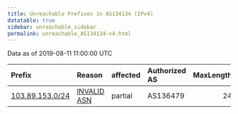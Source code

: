 ```yaml
---
title: Unreachable Prefixes in AS134134 (IPv4)
datatable: true
sidebar: unreachable_sidebar
permalink: unreachable_AS134134-v4.html
---
```


Data as of 2019-08-11 11:00:00 UTC


<div class="datatable-begin"></div>

| Prefix                                                   | Reason                                                                                                  | affected   | Authorized AS   |   MaxLength | Anchor                                       |   unreachable /24s |
|:---------------------------------------------------------|:--------------------------------------------------------------------------------------------------------|:-----------|:----------------|------------:|:---------------------------------------------|-------------------:|
| [103.89.153.0/24](https://stat.ripe.net/103.89.153.0/24) | [INVALID ASN](https://rpki-validator.ripe.net/announcement-preview?asn=AS134134&prefix=103.89.153.0/24) | partial    | AS136479        |          24 | [APNIC](unreachable_APNIC_RPKI_Root-v4.html) |                  1 |

<div class="datatable-end"></div>
